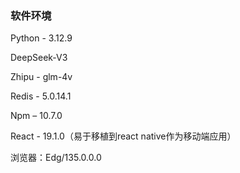 ### 软件环境

Python - 3.12.9

DeepSeek-V3

Zhipu - glm-4v

Redis - 5.0.14.1

Npm – 10.7.0

React - 19.1.0（易于移植到react native作为移动端应用）

浏览器：Edg/135.0.0.0